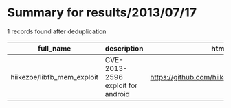 
# Summary for results/2013/07/17
    
1 records found after deduplication

| full_name | description | html_url | matched_list | matched_count | pushed_at | size | stargazers_count | language | forks_count |
|----------------------------|-----------------------------------|-----------------------------------------------|----------------|-----------------|---------------------------|--------|--------------------|------------|---------------|
| hiikezoe/libfb_mem_exploit | CVE-2013-2596 exploit for android | https://github.com/hiikezoe/libfb_mem_exploit | ['exploit'] | 1 | 2013-07-17 03:18:50+00:00 | 58 | 5 | C | 22 |
